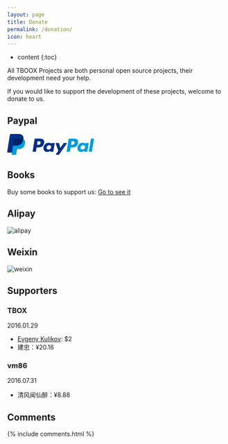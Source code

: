 ```yaml
---
layout: page
title: Donate
permalink: /donation/
icon: heart
---
```


* content
{:toc}

All TBOOX Projects are both personal open source projects, their development need your help.

If you would like to support the development of these projects, welcome to donate to us.


## Paypal

[![Paypal Me](/static/img/paypal.png)](http://paypal.me/tboox/5)

## Books

Buy some books to support us: [Go to see it](/book)

## Alipay 

<img src="/static/img/alipay.png" alt="alipay" width="256" height="256">

## Weixin 

<img src="/static/img/weixin.png" alt="weixin" width="256" height="256">

## Supporters

### TBOX

2016.01.29

* [Evgeny Kulikov](mailto:xak@list.ru): $2
* 建忠：¥20.16

### vm86

2016.07.31

* 清风闻仙醉：¥8.88

## Comments

{% include comments.html %}
